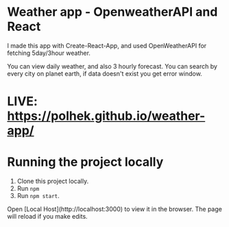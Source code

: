 # Weather app - OpenweatherAPI and React

I made this app with Create-React-App, and used OpenWeatherAPI for fetching 5day/3hour weather.

You can view daily weather, and also 3 hourly forecast. You can search by every city on planet earth, if data doesn't exist
you get error window. 

# LIVE: https://polhek.github.io/weather-app/

# Running the project locally

<ol>
<li>Clone this project locally.</li>
<li>Run <code>npm</code install.</li>
  <li>Run <code>npm start</code>.</li>
</ol>
Open [Local Host](http://localhost:3000) to view it in the browser.
The page will reload if you make edits.
